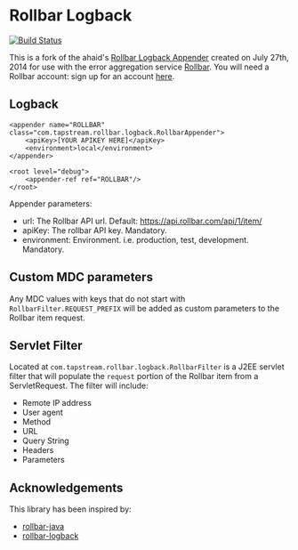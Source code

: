 Rollbar Logback
=============

[![Build Status](https://travis-ci.org/tapstream/rollbar-logback.svg?branch=master)](https://travis-ci.org/tapstream/rollbar-logback)

This is a fork of the ahaid's [Rollbar Logback Appender](https://github.com/ahaid/rollbar-logback) created on
July 27th, 2014 for use with the error aggregation service [Rollbar](https://rollbar.com/). You will need a Rollbar
account: sign up for an account [here](https://rollbar.com/signup/).


Logback
------------

	<appender name="ROLLBAR" class="com.tapstream.rollbar.logback.RollbarAppender">
        <apiKey>[YOUR APIKEY HERE]</apiKey>
        <environment>local</environment>
    </appender>

	<root level="debug">
		<appender-ref ref="ROLLBAR"/>
	</root>

Appender parameters:

* url: The Rollbar API url. Default: https://api.rollbar.com/api/1/item/
* apiKey: The rollbar API key. Mandatory.
* environment: Environment. i.e. production, test, development. Mandatory.


Custom MDC parameters
----------------------

Any MDC values with keys that do not start with `RollbarFilter.REQUEST_PREFIX` will be added as custom parameters to
the Rollbar item request.


Servlet Filter
---------------

Located at `com.tapstream.rollbar.logback.RollbarFilter` is a J2EE servlet filter that will populate the `request`
portion of the Rollbar item from a ServletRequest. The filter will include:

* Remote IP address
* User agent
* Method
* URL
* Query String
* Headers
* Parameters


Acknowledgements
--------------

This library has been inspired by:

* [rollbar-java](https://github.com/rafael-munoz/rollbar-java)
* [rollbar-logback](https://github.com/ahaid/rollbar-logback)

